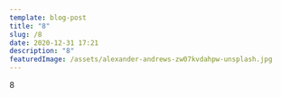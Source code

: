 ```yaml
---
template: blog-post
title: "8"
slug: /8
date: 2020-12-31 17:21
description: "8"
featuredImage: /assets/alexander-andrews-zw07kvdahpw-unsplash.jpg
---
```

8